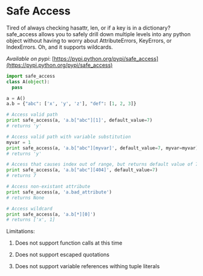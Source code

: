 Safe Access
==============

Tired of always checking hasattr, len, or if a key is in a dictionary? safe_access allows
you to safely drill down multiple levels into any python object without having to worry about
AttributeErrors, KeyErrors, or IndexErrors. Oh, and it supports wildcards.


*Available on pypi*: [https://pypi.python.org/pypi/safe_access](https://pypi.python.org/pypi/safe_access)


```python
import safe_access
class A(object):
  pass

a = A()
a.b = {"abc": ['x', 'y', 'z'], "def": [1, 2, 3]}

# Access valid path
print safe_access(a, 'a.b["abc"][1]', default_value=7)
# returns 'y'

# Access valid path with variable substitution
myvar = 1
print safe_access(a, 'a.b["abc"][myvar]', default_value=7, myvar=myvar)
# returns 'y'

# Access that causes index out of range, but returns default value of 7
print safe_access(a, 'a.b["abc"][404]', default_value=7)
# returns 7

# Access non-existant attribute
print safe_access(a, 'a.bad_attribute')
# returns None

# Access wildcard
print safe_access(a, 'a.b[*][0]')
# returns ['x', 1]
```


Limitations:

1) Does not support function calls at this time

2) Does not support escaped quotations

3) Does not support variable references withing tuple literals